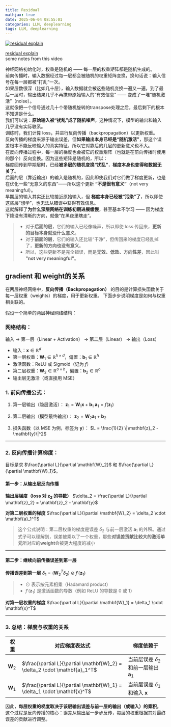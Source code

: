 ```yaml
---
title: Residual
mathjax: true
date: 2025-06-04 08:55:01
categories: LLM, deeplearning
tags: LLM, deeplearning
---
```


[![residual explain](https://galaxy.ai/_next/image?url=https%3A%2F%2Fimg.youtube.com%2Fvi%2FQ1JCrG1bJ-A%2Fmaxresdefault.jpg&w=3840&q=75)](https://www.youtube.com/watch?v=Q1JCrG1bJ-A)

[residual explain](https://www.youtube.com/watch?v=Q1JCrG1bJ-A)  
some notes from this video

神经网络初始化时，权重是随机的 —— 每一层的权重矩阵都是随机生成的。  
前向传播时，输入数据经过每一层都会被随机的权重矩阵变换，换句话说：输入信号在每一层都被“打乱”一次。  
如果层数很深（比如几十层），输入数据就会被这些随机变换一遍又一遍，到了最后一层时，输出结果几乎不再携带原始输入的“有效信息” —— 变成了一堆“随机激活”（noise）。  
这就像把一个信号通过几十个带随机旋转的transpose处理之后，最后剩下的根本不知道是什么。  
我们可以说：**原始输入被“扰乱”成了随机噪声**。这种情况下，模型的输出和输入几乎没有实际联系。  
训练时，我们计算 loss，并进行反向传播（backpropagation）以更新权重。  
反向传播的梯度来源于输出误差，但**如果输出本身已经是“随机激活”**，那这个误差根本不能反映输入的真实特征，所以它对靠后的几层的更新意义也不大。  
在反向传播过程中，每一层的梯度也会被它的权重矩阵（也就是在前向传播时使用的那个）反向变换。因为这些矩阵是随机的，所以：  
梯度回传到早期层时，已经**被多层的随机变换“扰乱”**，**梯度本身也变得和数据无关了**。  
后面的层（靠近输出）的输入是随机的，因此即使我们对它们做了梯度更新，也是在优化一些“无意义的东西”——所以这个更新 **“不是很有意义”**（not very meaningful）。  
早期层的输入其实还比较接近原始输入，但 **梯度本身已经被“污染”了**，所以即使这些层“想学”，也无法从错误中获得有效信息。  
这就解释了**为什么深层网络在训练初期进展缓慢**，甚至基本不学习 —— 因为梯度下降没有清晰的方向，就像“在黑夜里瞎走”。  
> * 对于**后面的层**，它们的输入已经像噪声，所以即使 loss 传回来，**更新的目标本身就没什么意义**。  
> * 对于**前面的层**，它们的输入还比较“干净”，但传回来的梯度已经乱掉了，**更新的方向也没有意义**。  
> * 所以，这些更新不是完全错误，而是**无效、低效、方向性差**，因此叫 **"not very meaningful"**。  

## gradient 和 weight的关系
在两层神经网络中，**反向传播（Backpropagation）** 的目的是计算损失函数关于每一层权重（weights）的梯度，用于更新权重。
下面步步说明梯度是如何与权重相关联的。

假设一个简单的两层神经网络结构：

### 网络结构：

输入 → 第一层（Linear + Activation） → 第二层（Linear） → 输出（Loss）

* 输入：$\mathbf{x} \in \mathbb{R}^d$
* 第一层权重：$\mathbf{W}_1 \in \mathbb{R}^{h \times d}$，偏置：$\mathbf{b}_1 \in \mathbb{R}^h$
* 激活函数：ReLU 或 Sigmoid（记为 $f$）
* 第二层权重：$\mathbf{W}_2 \in \mathbb{R}^{o \times h}$，偏置：$\mathbf{b}_2 \in \mathbb{R}^o$
* 输出层无激活（或直接用 MSE）

<!-- more -->

### 1. 前向传播公式：

1. 第一层输出（隐层激活）：
   $\mathbf{z}_1 = \mathbf{W}_1 \mathbf{x} + \mathbf{b}_1$
   $\mathbf{a}_1 = f(\mathbf{z}_1)$

2. 第二层输出（模型最终输出）：
   $\mathbf{z}_2 = \mathbf{W}_2 \mathbf{a}_1 + \mathbf{b}_2$

3. 损失函数（以 MSE 为例，标签为 $\mathbf{y}$）：
   $L = \frac{1}{2} \|\mathbf{z}_2 - \mathbf{y}\|^2$

---

### 2. 反向传播计算梯度：

目标是求 $\frac{\partial L}{\partial \mathbf{W}_2}$ 和 $\frac{\partial L}{\partial \mathbf{W}_1}$。

#### 第一步：从输出层反向传播

**输出层梯度（loss 对 $\mathbf{z}_2$ 的导数）**
$\delta_2 = \frac{\partial L}{\partial \mathbf{z}_2} = \mathbf{z}_2 - \mathbf{y}$

**对第二层权重的梯度**
$\frac{\partial L}{\partial \mathbf{W}_2} = \delta_2 \cdot \mathbf{a}_1^T$

> 这个公式说明：第二层权重的梯度是误差 $\delta_2$ 与前一层激活 $\mathbf{a}_1$ 的外积。通过式子可以理解到，误差被乘以了一个权重，那些**对误差贡献比较大的激活单元**所对应的**weight**会被更大程度的减小

---

#### 第二步：继续向前传播误差到第一层

**传播误差到第一层**
$\delta_1 = \left(\mathbf{W}_2^T \delta_2\right) \odot f'(\mathbf{z}_1)$

> * $\odot$ 表示按元素相乘（Hadamard product）
> * $f'(\mathbf{z}_1)$ 是激活函数的导数（例如 ReLU 的导数是 0 或 1）

**对第一层权重的梯度**
$\frac{\partial L}{\partial \mathbf{W}_1} = \delta_1 \cdot \mathbf{x}^T$

---

### 3. 总结：梯度与权重的关系

| 权重                | 对应梯度表达式                                                                         | 梯度依赖于                                        |
| ----------------- | ------------------------------------------------------------------------------- | -------------------------------------------- |
| $\mathbf{W}_2$ | $\frac{\partial L}{\partial \mathbf{W}_2} = \delta_2 \cdot \mathbf{a}_1^T$ | 当前层误差 $\delta_2$ 和前一层输出 $\mathbf{a}_1$ |
| $\mathbf{W}_1$ | $\frac{\partial L}{\partial \mathbf{W}_1} = \delta_1 \cdot \mathbf{x}^T$    | 当前层误差 $\delta_1$ 和输入 $\mathbf{x}$       |

因此，**每层权重的梯度取决于该层输出误差与前一层的输出（或输入）的乘积**。
这个过程是反向传播的核心：误差从输出层一步步反传，每层的权重根据其对最终误差的贡献进行调整。
